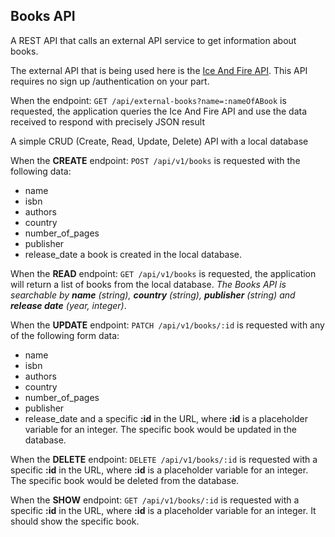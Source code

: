 ## Books API


A REST API that calls an external API service to get information about books.

The external API that is being used here is the [Ice And Fire API](https://anapioficeandfire.com/Documentation#books). This API requires no sign up /authentication on your part.

When the endpoint:
`GET /api/external-books?name=:nameOfABook`
is requested, the application queries the Ice And Fire API and use the data received to respond with precisely JSON result

A simple CRUD (Create, Read, Update, Delete) API with a local database

When the <strong>CREATE</strong> endpoint:
`POST /api/v1/books`
is requested with the following data:
* name
* isbn
* authors
* country
* number_of_pages
* publisher
* release_date
a book is created in the local database.

When the <strong>READ</strong> endpoint:
`GET /api/v1/books`
is requested, the application will return a list of books from the local database.
<em>The Books API is searchable by <strong>name</strong> (string), <strong>country</strong> (string), <strong>publisher</strong> (string) and
<strong>release date</strong> (year, integer)</em>.

When the <strong>UPDATE</strong> endpoint:
`PATCH /api/v1/books/:id`
is requested with any of the following form data:
* name
* isbn
* authors
* country
* number_of_pages
* publisher
* release_date
and a specific <strong>:id</strong> in the URL, where <strong>:id</strong> is a placeholder variable for an integer. The specific book would be updated in the database.

When the <strong>DELETE</strong> endpoint:
`DELETE /api/v1/books/:id`
is requested with a specific <strong>:id</strong> in the URL, where <strong>:id</strong> is a placeholder variable for an integer. The specific book would be deleted from the database.

When the <strong>SHOW</strong> endpoint:
`GET /api/v1/books/:id`
is requested with a specific <strong>:id</strong> in the URL, where <strong>:id</strong> is a placeholder variable for an integer. It should show the specific book.